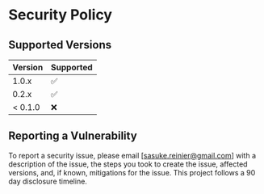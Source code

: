 # Security Policy

## Supported Versions

| Version | Supported          |
| ------- | ------------------ |
| 1.0.x   | :white_check_mark: |
| 0.2.x   | :white_check_mark: |
| < 0.1.0 | :x:                |

## Reporting a Vulnerability

To report a security issue, please email [sasuke.reinier@gmail.com] with a description of the issue, the steps you took to create the issue, affected versions, and, if known, mitigations for the issue. This project follows a 90 day disclosure timeline.
